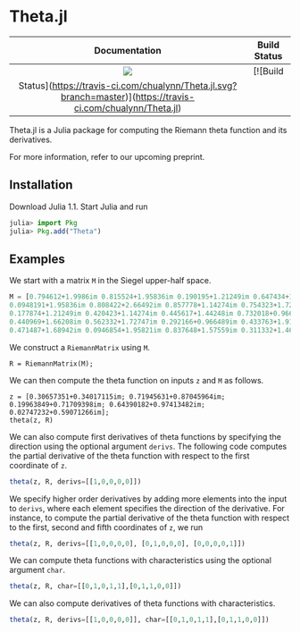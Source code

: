 # Theta.jl

| **Documentation** | **Build Status** |
|:-----------------:|:----------------:|
| [![](https://img.shields.io/badge/docs-dev-blue.svg)](https://chualynn.github.io/Theta.jl/dev) | [![Build
|Status](https://travis-ci.com/chualynn/Theta.jl.svg?branch=master)](https://travis-ci.com/chualynn/Theta.jl) |

Theta.jl is a Julia package for computing the Riemann theta function and its
derivatives.

For more information, refer to our upcoming preprint.

## Installation

Download Julia 1.1. Start Julia and run
```julia
julia> import Pkg
julia> Pkg.add("Theta")
```

## Examples
We start with a matrix `M` in the Siegel upper-half space.
```julia
M = [0.794612+1.9986im 0.815524+1.95836im 0.190195+1.21249im 0.647434+1.66208im 0.820857+1.68942im; 
0.0948191+1.95836im 0.808422+2.66492im 0.857778+1.14274im 0.754323+1.72747im 0.74972+1.95821im; 
0.177874+1.21249im 0.420423+1.14274im 0.445617+1.44248im 0.732018+0.966489im 0.564779+1.57559im; 
0.440969+1.66208im 0.562332+1.72747im 0.292166+0.966489im 0.433763+1.91571im 0.805161+1.46982im; 
0.471487+1.68942im 0.0946854+1.95821im 0.837648+1.57559im 0.311332+1.46982im 0.521253+2.29221im];      
```

We construct a `RiemannMatrix` using `M`.
```
R = RiemannMatrix(M);
```

We can then compute the theta function on inputs `z` and `M` as follows.
```
z = [0.30657351+0.34017115im; 0.71945631+0.87045964im; 0.19963849+0.71709398im; 0.64390182+0.97413482im; 0.02747232+0.59071266im];
theta(z, R)
```

We can also compute first derivatives of theta functions by specifying
the direction using the optional argument `derivs`. The following
code computes the partial derivative of the theta function with
respect to the first coordinate of `z`.
```julia
theta(z, R, derivs=[[1,0,0,0,0]])
```

We specify higher order derivatives by adding more elements into the
input to `derivs`, where each element specifies the direction of the
derivative. For instance, to compute the partial derivative of the
theta function with respect to the first, second and fifth coordinates
of `z`, we run
```julia
theta(z, R, derivs=[[1,0,0,0,0], [0,1,0,0,0], [0,0,0,0,1]])
```

We can compute theta functions with characteristics using the optional
argument `char`.
```julia
theta(z, R, char=[[0,1,0,1,1],[0,1,1,0,0]])
```

We can also compute derivatives of theta functions with
characteristics.
```julia
theta(z, R, derivs=[[1,0,0,0,0]], char=[[0,1,0,1,1],[0,1,1,0,0]])
```
